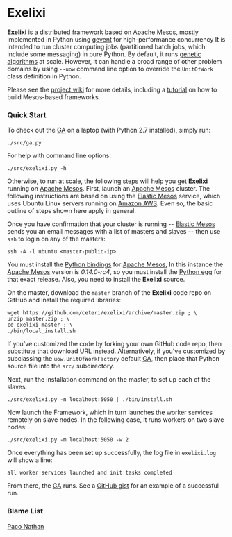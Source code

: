 # Exelixi

**Exelixi** is a distributed framework based on [Apache Mesos],
mostly implemented in Python using [gevent] for high-performance concurrency
It is intended to run cluster computing jobs (partitioned batch jobs, which include some messaging) in pure Python.
By default, it runs [genetic algorithms] at scale.
However, it can handle a broad range of other problem domains by 
using `--uow` command line option to override the `UnitOfWork` class definition in Python.

Please see the [project wiki](https://github.com/ceteri/exelixi/wiki) for more details,
including a [tutorial](https://github.com/ceteri/exelixi/wiki/Tutorial:-Fog-Computing-at-Hella-Scale)
on how to build Mesos-based frameworks.


### Quick Start

To check out the [GA] on a laptop (with Python 2.7 installed), simply run:

    ./src/ga.py

For help with command line options:

    ./src/exelixi.py -h

Otherwise, to run at scale, the following steps will help you get **Exelixi** running on [Apache Mesos].
First, launch an [Apache Mesos] cluster.
The following instructions are based on using the [Elastic Mesos] service,
which uses Ubuntu Linux servers running on [Amazon AWS].
Even so, the basic outline of steps shown here apply in general.

Once you have confirmation that your cluster is running --
[Elastic Mesos] sends you an email messages with a list of masters and slaves --
then use `ssh` to login on any of the masters:

    ssh -A -l ubuntu <master-public-ip>

You must install the [Python bindings](https://github.com/apache/mesos/tree/master/src/python) for [Apache Mesos],
In this instance the [Apache Mesos] version is *0.14.0-rc4*, so you must install the [Python egg] for that exact release.
Also, you need to install the **Exelixi** source.

On the master, download the `master` branch of the **Exelixi** code repo on GitHub and install the required libraries:

    wget https://github.com/ceteri/exelixi/archive/master.zip ; \
    unzip master.zip ; \
    cd exelixi-master ; \
    ./bin/local_install.sh

If you've customized the code by forking your own GitHub code repo, then substitute that download URL instead.
Alternatively, if you've customized by subclassing the `uow.UnitOfWorkFactory` default [GA],
then place that Python source file into the `src/` subdirectory.

Next, run the installation command on the master, to set up each of the slaves:

    ./src/exelixi.py -n localhost:5050 | ./bin/install.sh

Now launch the Framework, which in turn launches the worker services remotely on slave nodes.
In the following case, it runs workers on two slave nodes:

    ./src/exelixi.py -m localhost:5050 -w 2

Once everything has been set up successfully, the log file in `exelixi.log` will show a line:

    all worker services launched and init tasks completed

From there, the [GA] runs.
See a [GitHub gist](https://gist.github.com/ceteri/7609046) for an example of a successful run.


### Blame List

[Paco Nathan](https://github.com/ceteri)


[Amazon AWS]: http://aws.amazon.com/
[Apache Mesos]: http://mesos.apache.org/
[Elastic Mesos]: https://elastic.mesosphere.io/
[GA]: http://en.wikipedia.org/wiki/Genetic_algorithm
[Python egg]: https://wiki.python.org/moin/egg
[genetic algorithms]: http://en.wikipedia.org/wiki/Genetic_algorithm
[gevent]: http://www.gevent.org/
